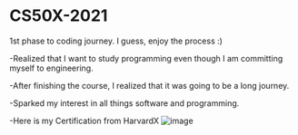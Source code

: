 # CS50X-2021
1st phase to coding journey. I guess, enjoy the process :)

-Realized that I want to study programming even though I am committing myself to engineering.


-After finishing the course, I realized that it was going to be a long journey.


-Sparked my interest in all things software and programming.


-Here is my Certification from HarvardX 
![image](https://github.com/OrangeJuice023/CS50X-2021/assets/87125976/9284140d-28a1-44c3-b369-92f8447cca09)
